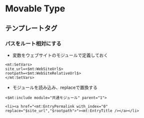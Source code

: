 # Movable Type
## テンプレートタグ
### パスをルート相対にする
- 変数をウェブサイトのモジュールで定義しておく
```
<mt:SetVars>
site_url=<$mt:WebSiteUrl$>
rootpath=<$mt:WebSiteRelativeUrl$>
</mt:SetVars>
```
- モジュールを読み込み、replaceで置換する
```
<$mt:include module="共通モジュール" parent="1">

<li><a href="<mt:EntryPermalink with_index="0" replace="$site_url","$rootpath">"><mt:EntryTitle /></a></li>

```